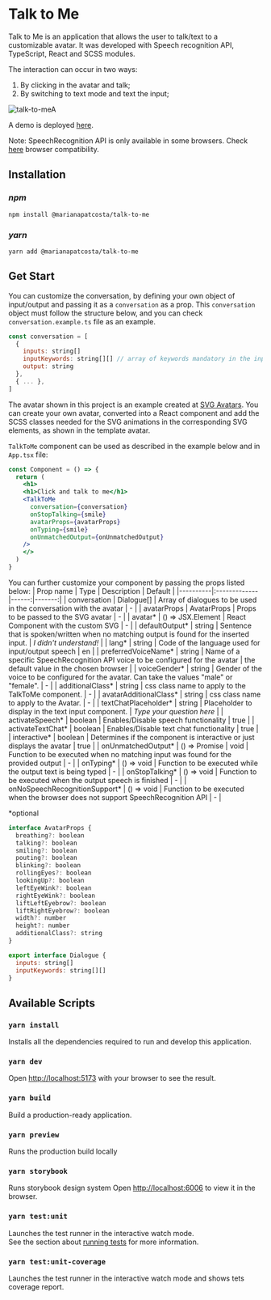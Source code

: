 # Talk to Me

Talk to Me is an application that allows the user to talk/text to a customizable avatar. It was developed with Speech recognition API, TypeScript, React and SCSS modules.

The interaction can occur in two ways:

1. By clicking in the avatar and talk;
2. By switching to text mode and text the input;

![talk-to-meA](https://user-images.githubusercontent.com/43031902/205182593-8092c7bf-1df2-4e73-b9b5-3253618558e7.png)

A demo is deployed [here](https://mariana-costa.web.app/).

Note: SpeechRecognition API is only available in some browsers. Check [here](https://caniuse.com/speech-recognition) browser compatibility.

## Installation
### **_npm_**

```shell
npm install @marianapatcosta/talk-to-me
```

### **_yarn_**

```shell
yarn add @marianapatcosta/talk-to-me
```

## Get Start

You can customize the conversation, by defining your own object of input/output and passing it as a `conversation` as a prop. This `conversation` object must follow the structure below, and you can check `conversation.example.ts` file as an example.

```js
const conversation = [
  {
    inputs: string[]
    inputKeywords: string[][] // array of keywords mandatory in the input, to reproduce the corresponding output. Each array of keywords must exist in the input to reproduce the corresponding output
    output: string
  },
  { ... },
]
```

The avatar shown in this project is an example created at [SVG Avatars](https://svgavatars.com/). You can create your own avatar, converted into a React component and add the SCSS classes needed for the SVG animations in the corresponding SVG elements, as shown in the template avatar.

`TalkToMe` component can be used as described in the example below and in `App.tsx` file:

```jsx
const Component = () => {
  return (
    <h1>
    <h1>Click and talk to me</h1>
    <TalkToMe
      conversation={conversation}
      onStopTalking={smile}
      avatarProps={avatarProps}
      onTyping={smile}
      onUnmatchedOutput={onUnmatchedOutput}
    />
    </>
  )
}
```

You can further customize your component by passing the props listed below:
| Prop name | Type | Description | Default |
|----------|:-------------|------:|-------:|
| conversation | Dialogue[] | Array of dialogues to be used in the conversation with the avatar | - |
| avatarProps | AvatarProps | Props to be passed to the SVG avatar | - |
| avatar* | () => JSX.Element | React Component with the custom SVG | - |
| defaultOutput* | string | Sentence that is spoken/written when no matching output is found for the inserted input. | _I didn't understand!_ |
| lang* | string | Code of the language used for input/output speech | en |
| preferredVoiceName* | string | Name of a specific SpeechRecognition API voice to be configured for the avatar | the default value in the chosen browser |
| voiceGender* | string | Gender of the voice to be configured for the avatar. Can take the values "male" or "female". | - |
| additionalClass* | string | css class name to apply to the TalkToMe component. | - |
| avatarAdditionalClass* | string | css class name to apply to the Avatar. | - |
| textChatPlaceholder* | string | Placeholder to display in the text input component. | _Type your question here_ |
| activateSpeech* | boolean | Enables/Disable speech functionality | true |
| activateTextChat* | boolean | Enables/Disable text chat functionality | true |
| interactive* | boolean | Determines if the component is interactive or just displays the avatar | true |
| onUnmatchedOutput* | () => Promise<void> | void | Function to be executed when no matching input was found for the provided output | - |
| onTyping* | () => void | Function to be executed while the output text is being typed | - |
| onStopTalking* | () => void | Function to be executed when the output speech is finished | - |
| onNoSpeechRecognitionSupport* | () => void | Function to be executed when the browser does not support SpeechRecognition API | - |

\*optional

```js
interface AvatarProps {
  breathing?: boolean
  talking?: boolean
  smiling?: boolean
  pouting?: boolean
  blinking?: boolean
  rollingEyes?: boolean
  lookingUp?: boolean
  leftEyeWink?: boolean
  rightEyeWink?: boolean
  liftLeftEyebrow?: boolean
  liftRightEyebrow?: boolean
  width?: number
  height?: number
  additionalClass?: string
}

export interface Dialogue {
  inputs: string[]
  inputKeywords: string[][]
}
```

## Available Scripts

### `yarn install`

Installs all the dependencies required to run and develop this application.

### `yarn dev`

Open [http://localhost:5173](http://localhost:5173) with your browser to see the result.

### `yarn build`

Build a production-ready application.

### `yarn preview`

Runs the production build locally

### `yarn storybook`

Runs storybook design system
Open [http://localhost:6006](http://localhost:6006) to view it in the browser.

### `yarn test:unit`

Launches the test runner in the interactive watch mode.\
See the section about [running tests](https://facebook.github.io/create-react-app/docs/running-tests) for more information.

### `yarn test:unit-coverage`

Launches the test runner in the interactive watch mode and shows tets coverage report.
